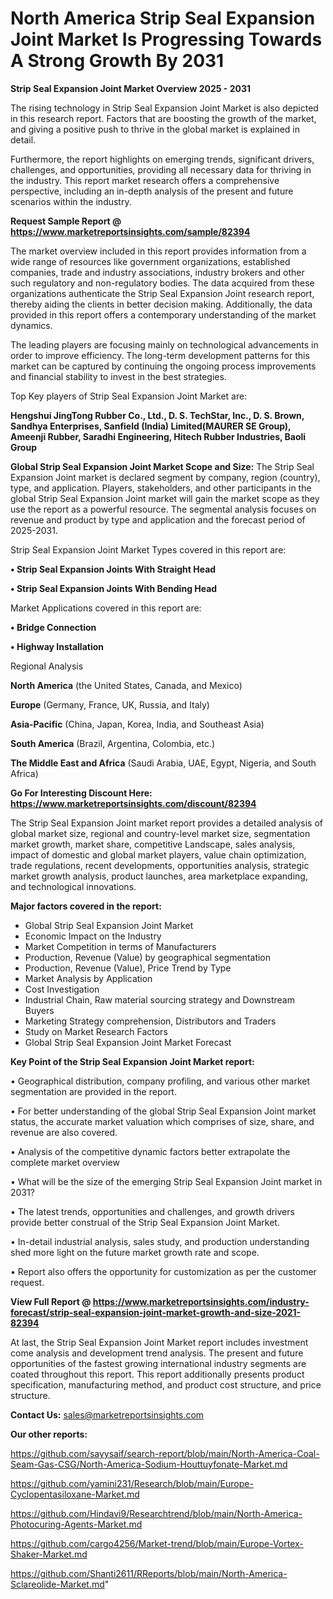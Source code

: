 # North America Strip Seal Expansion Joint Market Is Progressing Towards A Strong Growth By 2031

<Strong> Strip Seal Expansion Joint Market Overview 2025 - 2031</strong>

The rising technology in Strip Seal Expansion Joint Market is also depicted in this research report. Factors that are boosting the growth of the market, and giving a positive push to thrive in the global market is explained in detail.

Furthermore, the report highlights on emerging trends, significant drivers, challenges, and opportunities, providing all necessary data for thriving in the industry. This report market research offers a comprehensive perspective, including an in-depth analysis of the present and future scenarios within the industry.

<strong>Request Sample Report @ <a href=https://www.marketreportsinsights.com/sample/82394>https://www.marketreportsinsights.com/sample/82394</a></strong>

The market overview included in this report provides information from a wide range of resources like government organizations, established companies, trade and industry associations, industry brokers and other such regulatory and non-regulatory bodies. The data acquired from these organizations authenticate the Strip Seal Expansion Joint research report, thereby aiding the clients in better decision making. Additionally, the data provided in this report offers a contemporary understanding of the market dynamics.

The leading players are focusing mainly on technological advancements in order to improve efficiency. The long-term development patterns for this market can be captured by continuing the ongoing process improvements and financial stability to invest in the best strategies.

Top Key players of Strip Seal Expansion Joint Market are:

<strong>Hengshui JingTong Rubber Co., Ltd., D. S. TechStar, Inc., D. S. Brown, Sandhya Enterprises, Sanfield (India) Limited(MAURER SE Group), Ameenji Rubber, Saradhi Engineering, Hitech Rubber Industries, Baoli Group</strong>

<strong><b>Global Strip Seal Expansion Joint Market Scope and Size:</b></strong>
The Strip Seal Expansion Joint market is declared segment by company, region (country), type, and application. Players, stakeholders, and other participants in the global Strip Seal Expansion Joint market will gain the market scope as they use the report as a powerful resource. The segmental analysis focuses on revenue and product by type and application and the forecast period of 2025-2031.

Strip Seal Expansion Joint Market Types covered in this report are:

<strong>• Strip Seal Expansion Joints With Straight Head

• Strip Seal Expansion Joints With Bending Head</strong>

Market Applications covered in this report are:

<strong>• Bridge Connection

• Highway Installation</strong> 

Regional Analysis

<strong>North America</strong> (the United States, Canada, and Mexico)

<strong>Europe</strong> (Germany, France, UK, Russia, and Italy)

<strong>Asia-Pacific</strong> (China, Japan, Korea, India, and Southeast Asia)

<strong>South America</strong> (Brazil, Argentina, Colombia, etc.)

<strong>The Middle East and Africa</strong> (Saudi Arabia, UAE, Egypt, Nigeria, and South Africa)

<strong>Go For Interesting Discount Here: <a href=https://www.marketreportsinsights.com/discount/82394>https://www.marketreportsinsights.com/discount/82394</a></strong>

The Strip Seal Expansion Joint market report provides a detailed analysis of global market size, regional and country-level market size, segmentation market growth, market share, competitive Landscape, sales analysis, impact of domestic and global market players, value chain optimization, trade regulations, recent developments, opportunities analysis, strategic market growth analysis, product launches, area marketplace expanding, and technological innovations.

<strong><b>Major factors covered in the report:</b></strong>
<ul>
  <li>Global Strip Seal Expansion Joint Market </li>
  <li>Economic Impact on the Industry</li>
  <li>Market Competition in terms of Manufacturers</li>
  <li>Production, Revenue (Value) by geographical segmentation</li>
  <li>Production, Revenue (Value), Price Trend by Type</li>
  <li>Market Analysis by Application</li>
  <li>Cost Investigation</li>
  <li>Industrial Chain, Raw material sourcing strategy and Downstream Buyers</li>
  <li>Marketing Strategy comprehension, Distributors and Traders</li>
  <li>Study on Market Research Factors</li>
  <li>Global Strip Seal Expansion Joint Market Forecast</li>
</ul>

<strong><b>Key Point of the Strip Seal Expansion Joint Market report:</b></strong>

• Geographical distribution, company profiling, and various other market segmentation are provided in the report.

• For better understanding of the global Strip Seal Expansion Joint market status, the accurate market valuation which comprises of size, share, and revenue are also covered.

• Analysis of the competitive dynamic factors better extrapolate the complete market overview

• What will be the size of the emerging Strip Seal Expansion Joint market in 2031?

• The latest trends, opportunities and challenges, and growth drivers provide better construal of the Strip Seal Expansion Joint Market.

• In-detail industrial analysis, sales study, and production understanding shed more light on the future market growth rate and scope.

• Report also offers the opportunity for customization as per the customer request.

<strong><b>View Full Report @ <a href=https://www.marketreportsinsights.com/industry-forecast/strip-seal-expansion-joint-market-growth-and-size-2021-82394>https://www.marketreportsinsights.com/industry-forecast/strip-seal-expansion-joint-market-growth-and-size-2021-82394</a></b></strong>


At last, the Strip Seal Expansion Joint Market report includes investment come analysis and development trend analysis. The present and future opportunities of the fastest growing international industry segments are coated throughout this report. This report additionally presents product specification, manufacturing method, and product cost structure, and price structure.

<strong>Contact Us:</strong>
sales@marketreportsinsights.com

<strong>Our other reports:</strong>

<a href=https://github.com/sayysaif/search-report/blob/main/North-America-Coal-Seam-Gas-CSG/North-America-Sodium-Houttuyfonate-Market.md>https://github.com/sayysaif/search-report/blob/main/North-America-Coal-Seam-Gas-CSG/North-America-Sodium-Houttuyfonate-Market.md</a>

<a href=https://github.com/yamini231/Research/blob/main/Europe-Cyclopentasiloxane-Market.md>https://github.com/yamini231/Research/blob/main/Europe-Cyclopentasiloxane-Market.md</a>

<a href=https://github.com/Hindavi9/Researchtrend/blob/main/North-America-Photocuring-Agents-Market.md>https://github.com/Hindavi9/Researchtrend/blob/main/North-America-Photocuring-Agents-Market.md</a>

<a href=https://github.com/cargo4256/Market-trend/blob/main/Europe-Vortex-Shaker-Market.md>https://github.com/cargo4256/Market-trend/blob/main/Europe-Vortex-Shaker-Market.md</a>

<a href=https://github.com/Shanti2611/RReports/blob/main/North-America-Sclareolide-Market.md>https://github.com/Shanti2611/RReports/blob/main/North-America-Sclareolide-Market.md</a>"
